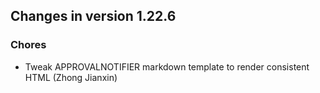 
## Changes in version 1.22.6

### Chores

* Tweak APPROVALNOTIFIER markdown template to render consistent HTML (Zhong Jianxin)
